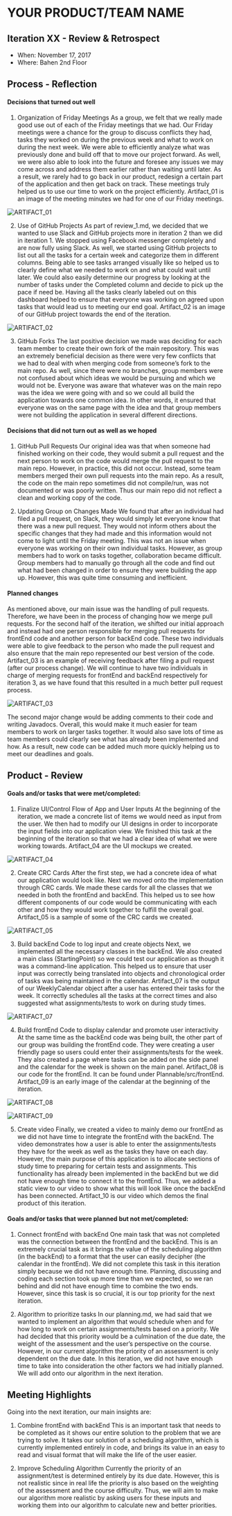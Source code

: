 # YOUR PRODUCT/TEAM NAME

## Iteration XX - Review & Retrospect

 * When: November 17, 2017
 * Where: Bahen 2nd Floor

## Process - Reflection

#### Decisions that turned out well

1) Organization of Friday Meetings
As a group, we felt that we really made good use out of each of the Friday meetings that we had. Our Friday meetings were a chance for the group to discuss conflicts they had, tasks they worked on during the previous week and what to work on during the next week. We were able to efficiently analyze what was previously done and build off that to move our project forward. As well, we were also able to look into the future and foresee any issues we may come across and address them earlier rather than waiting until later. As a result, we rarely had to go back in our product, redesign a certain part of the application and then get back on track. These meetings truly helped us to use our time to work on the project efficiently. Artifact_01 is an image of the meeting minutes we had for one of our Friday meetings.

![ARTIFACT_01](/images/deliverable_2/ARTIFACT_01.png)

2) Use of GitHub Projects
As part of review_1.md, we decided that we wanted to use Slack and GitHub projects more in iteration 2 than we did in iteration 1. We stopped using Facebook messenger completely and are now fully using Slack. As well, we started using GitHub projects to list out all the tasks for a certain week and categorize them in different columns. Being able to see tasks arranged visually like so helped us to clearly define what we needed to work on and what could wait until later. We could also easily determine our progress by looking at the number of tasks under the Completed column and decide to pick up the pace if need be. Having all the tasks clearly labeled out on this dashboard helped to ensure that everyone was working on agreed upon tasks that would lead us to meeting our end goal. Artifact_02 is an image of our GitHub project towards the end of the iteration.

![ARTIFACT_02](/images/deliverable_2/ARTIFACT_02.png)

3) GitHub Forks
The last positive decision we made was deciding for each team member to create their own fork of the main repository. This was an extremely beneficial decision as there were very few conflicts that we had to deal with when merging code from someone’s fork to the main repo. As well, since there were no branches, group members were not confused about which ideas we would be pursuing and which we would not be. Everyone was aware that whatever was on the main repo was the idea we were going with and so we could all build the application towards one common idea. In other words, it ensured that everyone was on the same page with the idea and that group members were not building the application in several different directions.

#### Decisions that did not turn out as well as we hoped

1) GitHub Pull Requests
Our original idea was that when someone had finished working on their code, they would submit a pull request and the next person to work on the code would merge the pull request to the main repo. However, in practice, this did not occur. Instead, some team members merged their own pull requests into the main repo. As a result, the code on the main repo sometimes did not compile/run, was not documented or was poorly written. Thus our main repo did not reflect a clean and working copy of the code. 

2) Updating Group on Changes Made
We found that after an individual had filed a pull request, on Slack, they would simply let everyone know that there was a new pull request. They would not inform others about the specific changes that they had made and this information would not come to light until the Friday meeting. This was not an issue when everyone was working on their own individual tasks. However, as group members had to work on tasks together, collaboration became difficult. Group members had to manually go through all the code and find out what had been changed in order to ensure they were building the app up. However, this was quite time consuming and inefficient.

#### Planned changes

As mentioned above, our main issue was the handling of pull requests. Therefore, we have been in the process of changing how we merge pull requests. For the second half of the iteration, we shifted our initial approach and instead had one person responsible for merging pull requests for frontEnd code and another person for backEnd code. These two individuals were able to give feedback to the person who made the pull request and also ensure that the main repo represented our best version of the code.   Artifact_03 is an example of receiving feedback after filing a pull request (after our process change).  We will continue to have two individuals in charge of merging requests for frontEnd and backEnd respectively for iteration 3, as we have found that this resulted in a much better pull request process.

![ARTIFACT_03](/images/deliverable_2/ARTIFACT_03.png)

The second major change would be adding comments to their code and writing Javadocs. Overall, this would make it much easier for team members to work on larger tasks together. It would also save lots of time as team members could clearly see what has already been implemented and how. As a result, new code can be added much more quickly helping us to meet our deadlines and goals.

## Product - Review

#### Goals and/or tasks that were met/completed:

1. Finalize UI/Control Flow of App and User Inputs
At the beginning of the iteration, we made a concrete list of items we would need as input from the user. We then had to modify our UI designs in order to incorporate the input fields into our application view. We finished this task at the beginning of the iteration so that we had a clear idea of what we were working towards. Artifact_04 are the UI mockups we created. 

![ARTIFACT_04](/images/deliverable_2/ARTIFACT_04.png)

2. Create CRC Cards
After the first step, we had a concrete idea of what our application would look like. Next we moved onto the implementation through CRC cards. We made these cards for all the classes that we needed in both the frontEnd and backEnd. This helped us to see how different components of our code would be communicating with each other and how they would work together to fulfill the overall goal. Artifact_05 is a sample of some of the CRC cards we created. 

![ARTIFACT_05](/images/deliverable_2/ARTIFACT_05.png)

3. Build backEnd Code to log input and create objects
Next, we implemented all the necessary classes in the backEnd. We also created a main class (StartingPoint) so we could test our application as though it was a command-line application. This helped us to ensure that user input was correctly being translated into objects and chronological order of tasks was being maintained in the calendar. Artifact_07 is the output of our WeeklyCalendar object after a user has entered their tasks for the week. It correctly schedules all the tasks at the correct times and also suggested what assignments/tests to work on during study times.

![ARTIFACT_07](/images/deliverable_2/ARTIFACT_07.png)

4. Build frontEnd Code to display calendar and promote user interactivity
At the same time as the backEnd code was being built, the other part of our group was building the frontEnd code. They were creating a user friendly page so users could enter their assignments/tests for the week. They also created a page where tasks can be added on the side panel and the calendar for the week is shown on the main panel. Artifact_08 is our code for the frontEnd. It can be found under Plannable/src/frontEnd. Artifact_09 is an early image of the calendar at the beginning of the iteration. 

![ARTIFACT_08](/images/deliverable_2/ARTIFACT_08.png)

![ARTIFACT_09](/images/deliverable_2/ARTIFACT_09.png)

5. Create video 
Finally, we created a video to mainly demo our frontEnd as we did not have time to integrate the frontEnd with the backEnd. The video demonstrates how a user is able to enter the assignments/tests they have for the week as well as the tasks they have on each day. However, the main purpose of this application is to allocate sections of study time to preparing for certain tests and assignments. This functionality has already been implemented in the backEnd but we did not have enough time to connect it to the frontEnd. Thus, we added a static view to our video to show what this will look like once the backEnd has been connected. Artifact_10 is our video which demos the final product of this iteration.

#### Goals and/or tasks that were planned but not met/completed:

1. Connect frontEnd with backEnd
One main task that was not completed was the connection between the frontEnd and the backEnd. This is an extremely crucial task as it brings the value of the scheduling algorithm (in the backEnd) to a format that the user can easily decipher (the calendar in the frontEnd). We did not complete this task in this iteration simply because we did not have enough time. Planning, discussing and coding each section took up more time than we expected, so we ran behind and did not have enough time to combine the two ends. However, since this task is so crucial, it is our top priority for the next iteration. 

2. Algorithm to prioritize tasks
In our planning.md, we had said that we wanted to implement an algorithm that would schedule when and for how long to work on certain assignments/tests based on a priority. We had decided that this priority would be a culmination of the due date, the weight of the assessment and the user’s perspective on the course. However, in our current algorithm the priority of an assessment is only dependent on the due date. In this iteration, we did not have enough time to take into consideration the other factors we had initially planned. We will add onto our algorithm in the next iteration.

## Meeting Highlights

Going into the next iteration, our main insights are:

1. Combine frontEnd with backEnd
This is an important task that needs to be completed as it shows our entire solution to the problem that we are trying to solve. It takes our solution of a scheduling algorithm, which is currently implemented entirely in code, and brings its value in an easy to read and visual format that will make the life of the user easier. 

2. Improve Scheduling Algorithm
Currently the priority of an assignment/test is determined entirely by its due date. However, this is not realistic since in real life the priority is also based on the weighting of the assessment and the course difficulty. Thus, we will aim to make our algorithm more realistic by asking users for these inputs and working them into our algorithm to calculate new and better priorities. 
